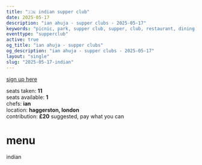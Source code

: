 ```yaml
---
title: "🇮🇳 indian supper club"
date: 2025-05-17
description: "ian ahuja - supper clubs - 2025-05-17"
keywords: "picnic, park, supper club, supper, club, restaurant, dining, london, connection, ian ahuja, food, eat, friends, indian, india"
eventtype: "supperclub"
active: true
og_title: "ian ahuja - supper clubs"
og_description: "ian ahuja - supper clubs - 2025-05-17"
layout: "single"
slug: "2025-05-17-indian"
---
```


[sign up here](https://partiful.com/e/xYFjqWh6K04ZALYTmSbX?)  

seats taken: **11**  
seats available: **1**  
chefs: **ian**  
location: **haggerston, london**  
contribution: **£20** suggested, pay what you can  

# menu

indian
